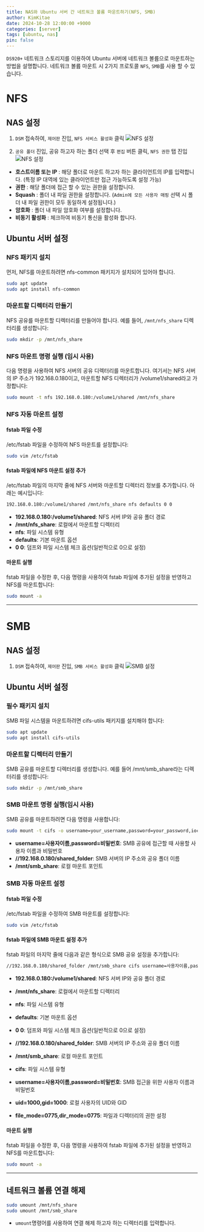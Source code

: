 ```yaml
---
title: NAS와 Ubuntu 서버 간 네트워크 볼륨 마운트하기(NFS, SMB)
author: KimKitae
date: 2024-10-28 12:00:00 +9000
categories: [server]
tags: [ubuntu, nas]
pin: false
---
```


`DS920+` 네트워크 스토리지를 이용하여 Ubuntu 서버에 네트워크 볼륨으로 마운트하는 방법을 설명합니다.
네트워크 볼륨 마운트 시 2가지 프로토콜 `NFS`, `SMB`를 사용 할 수 있습니다.

# NFS
## NAS 설정
1. `DSM` 접속하여, `제어판` 진입, `NFS 서비스 활성화` 클릭
![NFS 설정](https://image.kimkitae.com/images/ubuntu%2Fnas-nfs-panel.png?quality=50)

2. `공유 폴더` 진입, 공유 하고자 하는 폴더 선택 후 `편집` 버튼 클릭, `NFS 권한` 탭 진입
![NFS 설정](https://image.kimkitae.com/images/ubuntu%2Fnas-folder-nfs-setting.png?quality=50)
- **호스트이름 또는 IP** : 해당 폴더로 마운트 하고자 하는 클라이언트의 IP를 입력합니다. (특정 IP 대역에 있는 클라이언트만 접근 가능하도록 설정 가능)
- **권한** : 해당 폴더에 접근 할 수 있는 권한을 설정합니다.
- **Squash** : 폴더 내 파일 권한을 설정합니다. (`Admin에 모든 사용자 매핑` 선택 시 폴더 내 파일 권한이 모두 동일하게 설정됩니다.)
- **암호화** : 폴더 내 파일 암호화 여부를 설정합니다.
- **비동기 활성화** : 체크하여 비동기 통신을 활성화 합니다.

## Ubuntu 서버 설정
### NFS 패키지 설치
먼저, NFS를 마운트하려면 nfs-common 패키지가 설치되어 있어야 합니다.
```bash
sudo apt update
sudo apt install nfs-common
```

### 마운트할 디렉터리 만들기
NFS 공유를 마운트할 디렉터리를 만들어야 합니다. 예를 들어, `/mnt/nfs_share` 디렉터리를 생성합니다:
```bash
sudo mkdir -p /mnt/nfs_share
```

### NFS 마운트 명령 실행 (임시 사용)
다음 명령을 사용하여 NFS 서버의 공유 디렉터리를 마운트합니다. 여기서는 NFS 서버의 IP 주소가 192.168.0.180이고, 마운트할 NFS 디렉터리가 /volume1/shared라고 가정합니다:
```bash
sudo mount -t nfs 192.168.0.180:/volume1/shared /mnt/nfs_share
```
### NFS 자동 마운트 설정
#### fstab 파일 수정
/etc/fstab 파일을 수정하여 NFS 마운트를 설정합니다:
```bash
sudo vim /etc/fstab
```
#### fstab 파일에 NFS 마운트 설정 추가
/etc/fstab 파일의 마지막 줄에 NFS 서버와 마운트할 디렉터리 정보를 추가합니다. 아래는 예시입니다:
```bash
192.168.0.180:/volume1/shared /mnt/nfs_share nfs defaults 0 0
```
- **192.168.0.180:/volume1/shared**: NFS 서버 IP와 공유 폴더 경로
- **/mnt/nfs_share**: 로컬에서 마운트할 디렉터리
- **nfs**: 파일 시스템 유형
- **defaults**: 기본 마운트 옵션
- **0 0**: 덤프와 파일 시스템 체크 옵션(일반적으로 0으로 설정)
#### 마운트 실행
fstab 파일을 수정한 후, 다음 명령을 사용하여 fstab 파일에 추가된 설정을 반영하고 NFS를 마운트합니다:
```bash
sudo mount -a
```

---
# SMB
## NAS 설정
1. `DSM` 접속하여, `제어판` 진입, `SMB 서비스 활성화` 클릭
![SMB 설정](https://image.kimkitae.com/images/ubuntu%2Fnas-smb-panel.png?quality=50)

## Ubuntu 서버 설정
### 필수 패키지 설치
SMB 파일 시스템을 마운트하려면 cifs-utils 패키지를 설치해야 합니다:
```bash
sudo apt update
sudo apt install cifs-utils
```
### 마운트할 디렉터리 만들기
SMB 공유를 마운트할 디렉터리를 생성합니다. 예를 들어 /mnt/smb_share라는 디렉터리를 생성합니다:
```bash
sudo mkdir -p /mnt/smb_share
```

### SMB 마운트 명령 실행(임시 사용)
SMB 공유를 마운트하려면 다음 명령을 사용합니다:
```bash
sudo mount -t cifs -o username=your_username,password=your_password,iocharset=utf8 //192.168.0.180/volume1/shared /mnt/smb_share
```

- **username=사용자이름,password=비밀번호**: SMB 공유에 접근할 때 사용할 사용자 이름과 비밀번호
- **//192.168.0.180/shared_folder**: SMB 서버의 IP 주소와 공유 폴더 이름
- **/mnt/smb_share**: 로컬 마운트 포인트

### SMB 자동 마운트 설정
#### fstab 파일 수정
/etc/fstab 파일을 수정하여 SMB 마운트를 설정합니다:
```bash
sudo vim /etc/fstab
```
#### fstab 파일에 SMB 마운트 설정 추가
fstab 파일의 마지막 줄에 다음과 같은 형식으로 SMB 공유 설정을 추가합니다:
```bash
//192.168.0.180/shared_folder /mnt/smb_share cifs username=사용자이름,password=비밀번호,iocharset=utf8,uid=1000,gid=1000,file_mode=0775,dir_mode=0775 0 0
```
- **192.168.0.180:/volume1/shared**: NFS 서버 IP와 공유 폴더 경로
- **/mnt/nfs_share**: 로컬에서 마운트할 디렉터리
- **nfs**: 파일 시스템 유형
- **defaults**: 기본 마운트 옵션
- **0 0**: 덤프와 파일 시스템 체크 옵션(일반적으로 0으로 설정)

- **//192.168.0.180/shared_folder**: SMB 서버의 IP 주소와 공유 폴더 이름
- **/mnt/smb_share**: 로컬 마운트 포인트
- **cifs**: 파일 시스템 유형
- **username=사용자이름,password=비밀번호**: SMB 접근을 위한 사용자 이름과 비밀번호
- **uid=1000,gid=1000**: 로컬 사용자의 UID와 GID
- **file_mode=0775,dir_mode=0775**: 파일과 디렉터리의 권한 설정

#### 마운트 실행
fstab 파일을 수정한 후, 다음 명령을 사용하여 fstab 파일에 추가된 설정을 반영하고 NFS를 마운트합니다:
```bash
sudo mount -a
```

---

## 네트워크 볼륨 연결 해제
```bash
sudo umount /mnt/nfs_share
sudo umount /mnt/smb_share
```
- `umount`명령어를 사용하여 연결 해제 하고자 하는 디렉터리를 입력합니다.